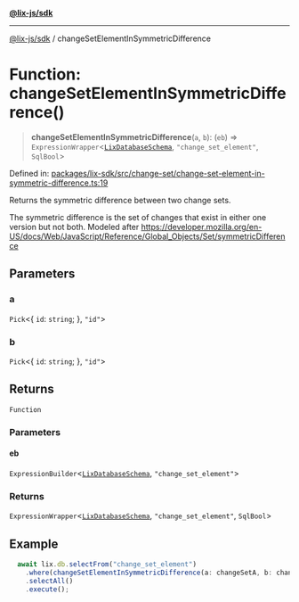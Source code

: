 [**@lix-js/sdk**](../README.md)

***

[@lix-js/sdk](../README.md) / changeSetElementInSymmetricDifference

# Function: changeSetElementInSymmetricDifference()

> **changeSetElementInSymmetricDifference**(`a`, `b`): (`eb`) => `ExpressionWrapper`\<[`LixDatabaseSchema`](../type-aliases/LixDatabaseSchema.md), `"change_set_element"`, `SqlBool`\>

Defined in: [packages/lix-sdk/src/change-set/change-set-element-in-symmetric-difference.ts:19](https://github.com/opral/monorepo/blob/cf4299047f63a84de437bf67ff42fca1baa00869/packages/lix-sdk/src/change-set/change-set-element-in-symmetric-difference.ts#L19)

Returns the symmetric difference between two change sets.

The symmetric difference is the set of changes
that exist in either one version but not both.
Modeled after https://developer.mozilla.org/en-US/docs/Web/JavaScript/Reference/Global_Objects/Set/symmetricDifference

## Parameters

### a

`Pick`\<\{ `id`: `string`; \}, `"id"`\>

### b

`Pick`\<\{ `id`: `string`; \}, `"id"`\>

## Returns

`Function`

### Parameters

#### eb

`ExpressionBuilder`\<[`LixDatabaseSchema`](../type-aliases/LixDatabaseSchema.md), `"change_set_element"`\>

### Returns

`ExpressionWrapper`\<[`LixDatabaseSchema`](../type-aliases/LixDatabaseSchema.md), `"change_set_element"`, `SqlBool`\>

## Example

```ts
  await lix.db.selectFrom("change_set_element")
    .where(changeSetElementInSymmetricDifference(a: changeSetA, b: changeSetB))
    .selectAll()
    .execute();
  ```
